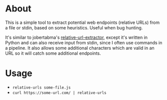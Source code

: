 # About

This is a simple tool to extract potential web endpoints (relative URLs) from
a file or stdin, based on some heuristics. Useful when bug hunting.

It's similar to jobertabma's [relative-url-extractor][relative-url-extractor],
except it's written in Python and can also receive input from stdin, since
I often use commands in a pipeline. It also allows some additional characters
which are valid in an URL so it will catch some additional endpoints.

[relative-url-extractor]:
<https://github.com/jobertabma/relative-url-extractor>

# Usage

- `relative-urls some-file.js`
- `curl https://some-url.com/ | relative-urls`
